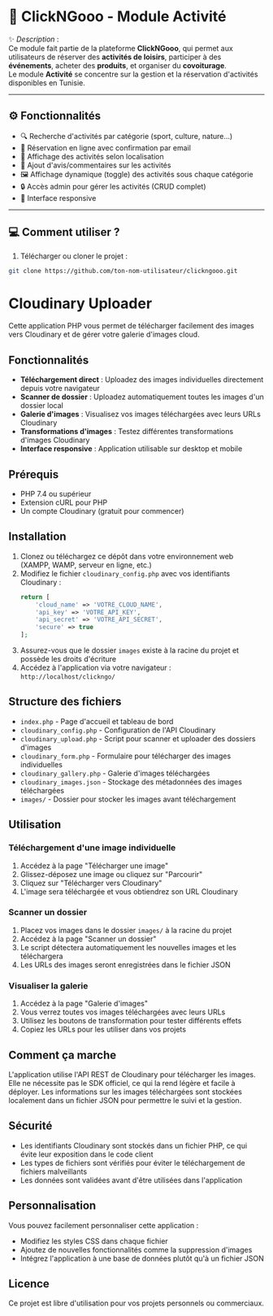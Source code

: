 # 🎉 ClickNGooo - Module Activité

✨ *Description* :  
Ce module fait partie de la plateforme **ClickNGooo**, qui permet aux utilisateurs de réserver des **activités de loisirs**, participer à des **événements**, acheter des **produits**, et organiser du **covoiturage**.  
Le module **Activité** se concentre sur la gestion et la réservation d'activités disponibles en Tunisie.

---

## ⚙️ Fonctionnalités

- 🔍 Recherche d'activités par catégorie (sport, culture, nature…)
- 📆 Réservation en ligne avec confirmation par email
- 📍 Affichage des activités selon localisation
- 💬 Ajout d'avis/commentaires sur les activités
- 🖼️ Affichage dynamique (toggle) des activités sous chaque catégorie
- 🔒 Accès admin pour gérer les activités (CRUD complet)
- 📱 Interface responsive

---

## 💻 Comment utiliser ?

1. Télécharger ou cloner le projet :
```bash
git clone https://github.com/ton-nom-utilisateur/clickngooo.git

```

# Cloudinary Uploader

Cette application PHP vous permet de télécharger facilement des images vers Cloudinary et de gérer votre galerie d'images cloud.

## Fonctionnalités

- **Téléchargement direct** : Uploadez des images individuelles directement depuis votre navigateur
- **Scanner de dossier** : Uploadez automatiquement toutes les images d'un dossier local
- **Galerie d'images** : Visualisez vos images téléchargées avec leurs URLs Cloudinary
- **Transformations d'images** : Testez différentes transformations d'images Cloudinary
- **Interface responsive** : Application utilisable sur desktop et mobile

## Prérequis

- PHP 7.4 ou supérieur
- Extension cURL pour PHP
- Un compte Cloudinary (gratuit pour commencer)

## Installation

1. Clonez ou téléchargez ce dépôt dans votre environnement web (XAMPP, WAMP, serveur en ligne, etc.)
2. Modifiez le fichier `cloudinary_config.php` avec vos identifiants Cloudinary :
   ```php
   return [
       'cloud_name' => 'VOTRE_CLOUD_NAME',
       'api_key' => 'VOTRE_API_KEY',
       'api_secret' => 'VOTRE_API_SECRET',
       'secure' => true
   ];
   ```
3. Assurez-vous que le dossier `images` existe à la racine du projet et possède les droits d'écriture
4. Accédez à l'application via votre navigateur : `http://localhost/clickngo/`

## Structure des fichiers

- `index.php` - Page d'accueil et tableau de bord
- `cloudinary_config.php` - Configuration de l'API Cloudinary
- `cloudinary_upload.php` - Script pour scanner et uploader des dossiers d'images
- `cloudinary_form.php` - Formulaire pour télécharger des images individuelles
- `cloudinary_gallery.php` - Galerie d'images téléchargées
- `cloudinary_images.json` - Stockage des métadonnées des images téléchargées
- `images/` - Dossier pour stocker les images avant téléchargement

## Utilisation

### Téléchargement d'une image individuelle

1. Accédez à la page "Télécharger une image"
2. Glissez-déposez une image ou cliquez sur "Parcourir"
3. Cliquez sur "Télécharger vers Cloudinary"
4. L'image sera téléchargée et vous obtiendrez son URL Cloudinary

### Scanner un dossier

1. Placez vos images dans le dossier `images/` à la racine du projet
2. Accédez à la page "Scanner un dossier"
3. Le script détectera automatiquement les nouvelles images et les téléchargera
4. Les URLs des images seront enregistrées dans le fichier JSON

### Visualiser la galerie

1. Accédez à la page "Galerie d'images"
2. Vous verrez toutes vos images téléchargées avec leurs URLs
3. Utilisez les boutons de transformation pour tester différents effets
4. Copiez les URLs pour les utiliser dans vos projets

## Comment ça marche

L'application utilise l'API REST de Cloudinary pour télécharger les images. Elle ne nécessite pas le SDK officiel, ce qui la rend légère et facile à déployer. Les informations sur les images téléchargées sont stockées localement dans un fichier JSON pour permettre le suivi et la gestion.

## Sécurité

- Les identifiants Cloudinary sont stockés dans un fichier PHP, ce qui évite leur exposition dans le code client
- Les types de fichiers sont vérifiés pour éviter le téléchargement de fichiers malveillants
- Les données sont validées avant d'être utilisées dans l'application

## Personnalisation

Vous pouvez facilement personnaliser cette application :

- Modifiez les styles CSS dans chaque fichier
- Ajoutez de nouvelles fonctionnalités comme la suppression d'images
- Intégrez l'application à une base de données plutôt qu'à un fichier JSON

## Licence

Ce projet est libre d'utilisation pour vos projets personnels ou commerciaux.